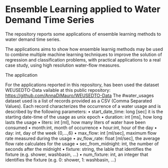 # Ensemble Learning applied to Water Demand Time Series

The repository reports some applications of ensemble learning methods to water demand time series. 

The applications aims to show how ensemble learnig methods may be used to combine multiple machine learning techniques to improve the solution of regression and classification problems, with practical applications to a real case study, using high resolution water-flow measures. 

The application 



For the applications reported in this repository, has been used the dataset WEUSEDTO-Data vailable at this public repository: https://github.com/AnnaDiMauro/WEUSEDTO-Data 
The #water_usages dataset used is a list of records provided as a CSV (Comma Separated Values). Each record characterizes the occurrence of a water usage and is described by the following parameters:
•	start_date_time: long [sec] it is the starting date-time of the usage as unix epoch
•	duration: int [ms], how long lasts the usage
•	liters: int [ml], how many liters of water have been consumed
•	month:int, month of occurrence
•	hour:int, hour of the day 
•	day: int, day of the week {0,…,6}
•	max_flow: int [ml/sec], maximum flow rate measured during the usage
•	av_flow_rate: float [ml/sec], the average flow rate calculates for the usage
•	sec_from_midnight: int, the number of seconds after the midnight
•	fixture: string, the lable that identifies the fixture (e.g. shower, washbasin, ...)
•	num_fixture: int, an integer that identifies the fixture (e.g. 0: shower, 1: washbasin, ...)
